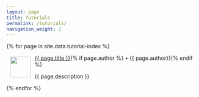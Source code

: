 ```yaml
---
layout: page
title: Tutorials
permalink: /tutorials/
navigation_weight: 2
---
```


{% for page in site.data.tutorial-index %}
  <div class="boxed_page">
    <div class = "index_item_left">
      <a href="{{ page.url }}"><img src="{{ page.image }}" style="margin: 5px 10px" width="54" height="54" align="left"/></a>
    </div>
    <div clas = "index_item_right">
      <a href="{{ page.url }}">{{ page.title }}</a><time>{% if page.author %}&nbsp;•&nbsp;{{ page.author}}{% endif %}</time><br>
      <p class="spacer">{{ page.description }}</p>
    </div>
  </div>
{% endfor %}
<br><br>
